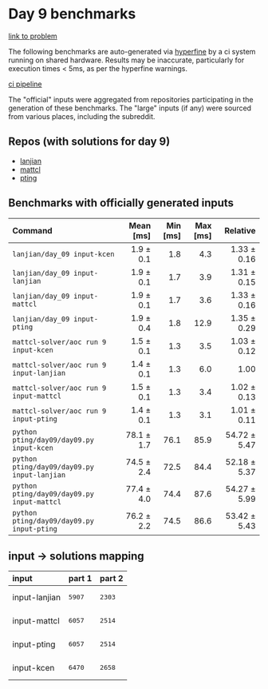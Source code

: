 # Day 9 benchmarks

[link to problem](http://adventofcode.com/2022/day/9)

The following benchmarks are auto-generated via [hyperfine](https://github.com/sharkdp/hyperfine) by a ci system running on shared hardware. Results may be inaccurate, particularly for execution times < 5ms, as per the hyperfine warnings.

[ci pipeline](http://ci.papercode.net:8080/teams/aoc2022/pipelines/aoc-compare-2022)

The "official" inputs were aggregated from repositories participating in the generation of these benchmarks. The "large" inputs (if any) were sourced from various places, including the subreddit.

## Repos (with solutions for day 9)


- [lanjian](https://github.com/LanJian/aoc-2022)
- [mattcl](https://github.com/mattcl/aoc2022)
- [pting](https://github.com/pting/aoc2022)

## Benchmarks with officially generated inputs
| Command | Mean [ms] | Min [ms] | Max [ms] | Relative |
|:---|---:|---:|---:|---:|
| `lanjian/day_09 input-kcen` | 1.9 ± 0.1 | 1.8 | 4.3 | 1.33 ± 0.16 |
| `lanjian/day_09 input-lanjian` | 1.9 ± 0.1 | 1.7 | 3.9 | 1.31 ± 0.15 |
| `lanjian/day_09 input-mattcl` | 1.9 ± 0.1 | 1.7 | 3.6 | 1.33 ± 0.16 |
| `lanjian/day_09 input-pting` | 1.9 ± 0.4 | 1.8 | 12.9 | 1.35 ± 0.29 |
| `mattcl-solver/aoc run 9 input-kcen` | 1.5 ± 0.1 | 1.3 | 3.5 | 1.03 ± 0.12 |
| `mattcl-solver/aoc run 9 input-lanjian` | 1.4 ± 0.1 | 1.3 | 6.0 | 1.00 |
| `mattcl-solver/aoc run 9 input-mattcl` | 1.5 ± 0.1 | 1.3 | 3.4 | 1.02 ± 0.13 |
| `mattcl-solver/aoc run 9 input-pting` | 1.4 ± 0.1 | 1.3 | 3.1 | 1.01 ± 0.11 |
| `python pting/day09/day09.py input-kcen` | 78.1 ± 1.7 | 76.1 | 85.9 | 54.72 ± 5.47 |
| `python pting/day09/day09.py input-lanjian` | 74.5 ± 2.4 | 72.5 | 84.4 | 52.18 ± 5.37 |
| `python pting/day09/day09.py input-mattcl` | 77.4 ± 4.0 | 74.4 | 87.6 | 54.27 ± 5.99 |
| `python pting/day09/day09.py input-pting` | 76.2 ± 2.2 | 74.5 | 86.6 | 53.42 ± 5.43 |

## input -> solutions mapping
|input|part 1|part 2|
|:---|:---|:---|
|input-lanjian|<pre>5907</pre>|<pre>2303</pre>|
|input-mattcl|<pre>6057</pre>|<pre>2514</pre>|
|input-pting|<pre>6057</pre>|<pre>2514</pre>|
|input-kcen|<pre>6470</pre>|<pre>2658</pre>|
